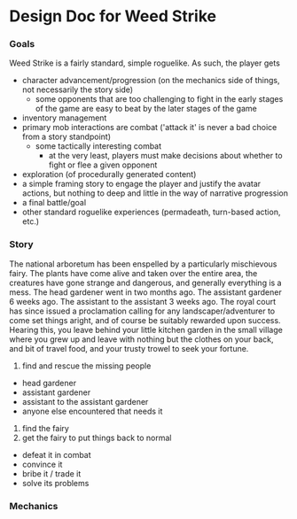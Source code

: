 # Design Doc for Weed Strike

### Goals

Weed Strike is a fairly standard, simple roguelike. As such, the player gets
* character advancement/progression (on the mechanics side of things, not necessarily the story side)
  * some opponents that are too challenging to fight in the early stages of the game are easy to beat by the later stages of the game
* inventory management
* primary mob interactions are combat ('attack it' is never a bad choice from a story standpoint)
  * some tactically interesting combat
    * at the very least, players must make decisions about whether to fight or flee a given opponent
* exploration (of procedurally generated content)
* a simple framing story to engage the player and justify the avatar actions, but nothing to deep and little in the way of narrative progression
* a final battle/goal
* other standard roguelike experiences (permadeath, turn-based action, etc.)
  
### Story

The national arboretum has been enspelled by a particularly mischievous fairy. The plants have come alive and taken over the entire area, the creatures have gone strange and dangerous, and generally everything is a mess. The head gardener went in two months ago. The assistant gardener 6 weeks ago. The assistant to the assistant 3 weeks ago. The royal court has since issued a proclamation calling for any landscaper/adventurer to come set things aright, and of course be suitably rewarded upon success. Hearing this, you leave behind your little kitchen garden in the small village where you grew up and leave with nothing but the clothes on your back, and bit of travel food, and your trusty trowel to seek your fortune.

1. find and rescue the missing people
  * head gardener
  * assistant gardener
  * assistant to the assistant gardener
  * anyone else encountered that needs it
1. find the fairy
1. get the fairy to put things back to normal
  * defeat it in combat
  * convince it
  * bribe it / trade it
  * solve its problems

### Mechanics

